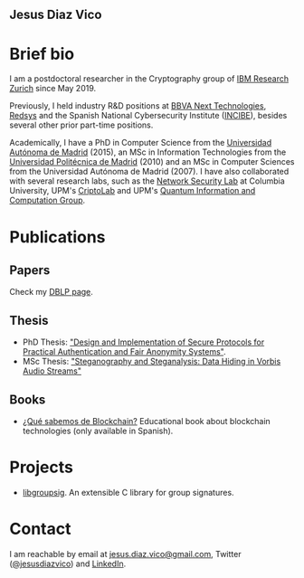 ## Jesus Diaz Vico

# Brief bio

I am a postdoctoral researcher in the Cryptography group of [IBM Research Zurich](https://www.zurich.ibm.com/crypto/) since May 2019.

Previously, I held industry R&D positions at [BBVA Next Technologies](https://www.bbvanexttechnologies.com/), [Redsys](http://www.redsys.es/en/index.html) and the Spanish National Cybersecurity Institute ([INCIBE](https://www.incibe.es/en)), besides several other prior part-time positions.

Academically, I have a PhD in Computer Science from the [Universidad Autónoma de Madrid](http://www.uam.es) (2015), an MSc in Information Technologies from the [Universidad Politécnica de Madrid](http://www.upm.es/) (2010) and an MSc in Computer Sciences from the Universidad Autónoma de Madrid (2007). I have also collaborated with several research labs, such as the [Network Security Lab](http://security.cs.columbia.edu/labs.html) at Columbia University, UPM's [CriptoLab](https://tirnanog.ls.fi.upm.es) and UPM's [Quantum Information and Computation Group](http://www.gcc.fi.upm.es/en/home.html).

# Publications

## Papers

Check my [DBLP page](https://dblp.org/pers/hd/d/Diaz:Jesus). 

## Thesis

* PhD Thesis: ["Design and Implementation of Secure Protocols for Practical Authentication and Fair Anonymity Systems"](https://www.iacr.org/phds/index.php?p=detail&entry=1462).
* MSc Thesis: ["Steganography and Steganalysis: Data Hiding in Vorbis Audio Streams"](http://oa.upm.es/8989/2/TESIS_MASTER_JESUS_DIAZ_VICO.pdf)

## Books
 * [¿Qué sabemos de Blockchain?](https://www.catarata.org/libro/blockchain_94238/) Educational book about blockchain technologies (only available in Spanish).
 
# Projects
 * [libgroupsig](https://bitbucket.org/jdiazvico/libgroupsig). An extensible C library for group signatures.

# Contact

I am reachable by email at [jesus.diaz.vico@gmail.com](mailto:jesus.diaz.vico@gmail.com), Twitter ([@jesusdiazvico](https://twitter.com/jesusdiazvico)) and [LinkedIn](https://www.linkedin.com/in/jesusdiazvico/).
